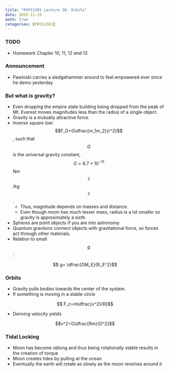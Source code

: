 ```yaml
---
title: "PHYS1301 Lecture 30: Orbits"
date: 2019-11-19
math: true 
categories: [PHYS1301]
---
```


### TODO

- Homework Chapter 10, 11, 12 *and* 13

### Announcement

- Pawloski carries a sledgehammer around to feel empowered ever since he demo yesterday

### But what *is* gravity?

- Even dropping the empire state building being dropped from the peak of Mt. Everest moves magnitudes less than the radius of a single object.
- Gravity is a mutually attractive force.
- *Inverse square law:* $$F_G=G\dfrac{m_1m_2}{r^2}$$, such that $$G$$ is the universal gravity constant, $$G=6.7\times 10^{-11}$$ Nm$$^2$$/kg$$^2$$.
    - Thus, magnitude depends on masses and distance.
    - Even though moon has much lesser mass, radius is a lot smaller so gravity is approximately a sixth
- Spheres are point objects if you are into astronomy
- Quantum gravitons connect objects with gravitational force, so forces act through other materials.
- Relation to small $$g$$:

$$ g= \dfrac{GM_E}{R_E^2}$$

### Orbits

- Gravity pulls bodies towards the center of the system.
- If something is moving in a stable circle

$$ F_c=m\dfrac{v^2}{R}$$

- Deriving velocity yields 

$$v^2=G\dfrac{Rm}{D^2}$$

### Tidal Locking

- Moon has become oblong and thus being rotationally stable results in the creation of torque
- Moon creates tides by pulling at the ocean
- Eventually the earth will rotate as slowly as the moon revolves around it